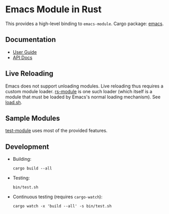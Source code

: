 # Emacs Module in Rust #

This provides a high-level binding to `emacs-module`. Cargo package: [emacs](https://crates.io/crates/emacs/).

## Documentation

- [User Guide](https://ubolonton.github.io/emacs-module-rs/)
- [API Docs](https://docs.rs/emacs/)

## Live Reloading

Emacs does not support unloading modules. Live reloading thus requires a custom module loader. [rs-module](rs-module) is one such loader (which itself is a module that must be loaded by Emacs's normal loading mechanism). See [load.sh](bin/load.sh).

## Sample Modules

[test-module](test-module) uses most of the provided features.

## Development

- Building:
    ```shell
    cargo build --all
    ```
- Testing:
    ```shell
    bin/test.sh
    ```
- Continuous testing (requires `cargo-watch`):
    ```shell
    cargo watch -x 'build --all' -s bin/test.sh
    ```
